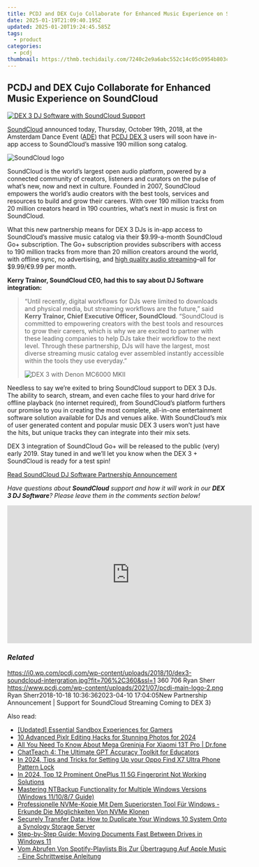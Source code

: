 ```yaml
---
title: PCDJ and DEX Cujo Collaborate for Enhanced Music Experience on SoundCloud
date: 2025-01-19T21:09:40.195Z
updated: 2025-01-20T19:24:45.585Z
tags:
  - product
categories:
  - pcdj
thumbnail: https://thmb.techidaily.com/7240c2e9a6abc552c14c05c0954b803ce022aaf37095d266ecb3ccb4c8e95c38.jpg
---
```


## PCDJ and DEX Cujo Collaborate for Enhanced Music Experience on SoundCloud

[![DEX 3 DJ Software with SoundCloud Support](https://i0.wp.com/pcdj.com/wp-content/uploads/2018/10/dex3-soundcloud-intergration.jpg?resize=706%2C321&ssl=1)](https://i0.wp.com/pcdj.com/wp-content/uploads/2018/10/dex3-soundcloud-intergration.jpg?fit=706%2C360&ssl=1 "DEX 3 DJ Software with SoundCloud Support")

[SoundCloud](https://soundcloud.com/) announced today, Thursday, October 19th, 2018, at the Amsterdam Dance Event ([ADE](https://www.amsterdam-dance-event.nl/live/)) that [PCDJ DEX 3](https://tools.techidaily.com/pcdj/products/) users will soon have in-app access to SoundCloud’s massive 190 million song catalog.

![SoundCloud logo](https://i1.wp.com/pcdj.com/wp-content/uploads/2018/10/Soundcloud-logo.jpg?fit=300%2C171&ssl=1 "SoundCloud logo")

SoundCloud is the world’s largest open audio platform, powered by a connected community of creators, listeners and curators on the pulse of what’s new, now and next in culture. Founded in 2007, SoundCloud empowers the world’s audio creators with the best tools, services and resources to build and grow their careers. With over 190 million tracks from 20 million creators heard in 190 countries, what’s next in music is first on SoundCloud.

What this new partnership means for DEX 3 DJs is in-app access to SoundCloud’s massive music catalog via their $9.99-a-month SoundCloud Go+ subscription. The Go+ subscription provides subscribers with access to 190 million tracks from more than 20 million creators around the world, with offline sync, no advertising, and [high quality audio streaming](https://blog.soundcloud.com/2018/10/17/elevate-listening-experience-high-quality-audio-now-included-soundcloud-go-subscription-plans/)–all for $9.99/€9.99 per month.

**Kerry Trainor, SoundCloud CEO, had this to say about DJ Software integration:**

> “Until recently, digital workflows for DJs were limited to downloads and physical media, but streaming workflows are the future,” said **Kerry Trainor, Chief Executive Officer, SoundCloud**. “SoundCloud is committed to empowering creators with the best tools and resources to grow their careers, which is why we are excited to partner with these leading companies to help DJs take their workflow to the next level. Through these partnership, DJs will have the largest, most diverse streaming music catalog ever assembled instantly accessible within the tools they use everyday.”
> 
> ![DEX 3 with Denon MC6000 MKII](https://i1.wp.com/pcdj.com/wp-content/uploads/2018/10/dex3-mixing.jpg?fit=256%2C300&ssl=1 "DEX 3 with Denon MC6000 MKII")

Needless to say we’re exited to bring SoundCloud support to DEX 3 DJs. The ability to search, stream, and even cache files to your hard drive for offline playback (no internet required), from SoundCloud’s platform furthers our promise to you in creating the most complete, all-in-one entertainment software solution available for DJs and venues alike. With SoundCloud’s mix of user generated content and popular music DEX 3 users won’t just have the hits, but unique tracks they can integrate into their mix sets.

DEX 3 integration of SoundCloud Go+ will be released to the public (very) early 2019\. Stay tuned in and we’ll let you know when the DEX 3 + SoundCloud is ready for a test spin!

[Read SoundCloud DJ Software Partnership Announcement](https://tools.techidaily.com/pcdj/products/)

_Have questions about **SoundCloud** support and how it will work in our **DEX 3 DJ Software**? Please leave them in the comments section below!_

<!-- affiliate ads begin -->
<iframe width="560" height="315" src="https://www.youtube.com/embed/H2cXnI9oOvM?si=3nz2sBB124ln-83T" title="YouTube video player" frameborder="0" allow="accelerometer; autoplay; clipboard-write; encrypted-media; gyroscope; picture-in-picture; web-share" referrerpolicy="strict-origin-when-cross-origin" allowfullscreen></iframe>
<!-- affiliate ads end -->

### _Related_

https://i0.wp.com/pcdj.com/wp-content/uploads/2018/10/dex3-soundcloud-intergration.jpg?fit=706%2C360&ssl=1 360 706 Ryan Sherr https://www.pcdj.com/wp-content/uploads/2021/07/pcdj-main-logo-2.png Ryan Sherr2018-10-18 10:36:362023-04-10 17:04:05New Partnership Announcement | Support for SoundCloud Streaming Coming to DEX 3}

<ins class="adsbygoogle"
     style="display:block"
     data-ad-format="autorelaxed"
     data-ad-client="ca-pub-7571918770474297"
     data-ad-slot="1223367746"></ins>

<ins class="adsbygoogle"
     style="display:block"
     data-ad-client="ca-pub-7571918770474297"
     data-ad-slot="8358498916"
     data-ad-format="auto"
     data-full-width-responsive="true"></ins>

<span class="atpl-alsoreadstyle">Also read:</span>
<div><ul>
<li><a href="https://video-capture.techidaily.com/updated-essential-sandbox-experiences-for-gamers/"><u>[Updated] Essential Sandbox Experiences for Gamers</u></a></li>
<li><a href="https://extra-resources.techidaily.com/10-advanced-pixlr-editing-hacks-for-stunning-photos-for-2024/"><u>10 Advanced Pixlr Editing Hacks for Stunning Photos for 2024</u></a></li>
<li><a href="https://android-pokemon-go.techidaily.com/all-you-need-to-know-about-mega-greninja-for-xiaomi-13t-pro-drfone-by-drfone-virtual-android/"><u>All You Need To Know About Mega Greninja For Xiaomi 13T Pro | Dr.fone</u></a></li>
<li><a href="https://tech-haven.techidaily.com/chatteach-4-the-ultimate-gpt-accuracy-toolkit-for-educators/"><u>ChatTeach 4: The Ultimate GPT Accuracy Toolkit for Educators</u></a></li>
<li><a href="https://android-unlock.techidaily.com/in-2024-tips-and-tricks-for-setting-up-your-oppo-find-x7-ultra-phone-pattern-lock-by-drfone-android/"><u>In 2024, Tips and Tricks for Setting Up your Oppo Find X7 Ultra Phone Pattern Lock</u></a></li>
<li><a href="https://easy-unlock-android.techidaily.com/in-2024-top-12-prominent-oneplus-11-5g-fingerprint-not-working-solutions-by-drfone-android/"><u>In 2024, Top 12 Prominent OnePlus 11 5G Fingerprint Not Working Solutions</u></a></li>
<li><a href="https://win-cloud.techidaily.com/mastering-ntbackup-functionality-for-multiple-windows-versions-windows-111087-guide/"><u>Mastering NTBackup Functionality for Multiple Windows Versions (Windows 11/10/8/7 Guide)</u></a></li>
<li><a href="https://win-cloud.techidaily.com/professionelle-nvme-kopie-mit-dem-superiorsten-tool-fur-windows-erkunde-die-moglichkeiten-von-nvme-klonen/"><u>Professionelle NVMe-Kopie Mit Dem Superiorsten Tool Für Windows - Erkunde Die Möglichkeiten Von NVMe Klonen</u></a></li>
<li><a href="https://win-cloud.techidaily.com/securely-transfer-data-how-to-duplicate-your-windows-10-system-onto-a-synology-storage-server/"><u>Securely Transfer Data: How to Duplicate Your Windows 10 System Onto a Synology Storage Server</u></a></li>
<li><a href="https://win-cloud.techidaily.com/step-by-step-guide-moving-documents-fast-between-drives-in-windows-11/"><u>Step-by-Step Guide: Moving Documents Fast Between Drives in Windows 11</u></a></li>
<li><a href="https://win-cloud.techidaily.com/vom-abrufen-von-spotify-playlists-bis-zur-ubertragung-auf-apple-music-eine-schrittweise-anleitung/"><u>Vom Abrufen Von Spotify-Playlists Bis Zur Übertragung Auf Apple Music - Eine Schrittweise Anleitung</u></a></li>
</ul></div>

